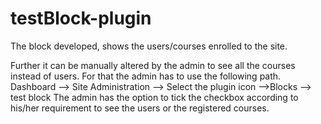 # testBlock-plugin
The block developed, shows the users/courses enrolled to the site. 

Further it can be manually altered by the admin to see all the courses instead of users. For that the admin has to use the following path.
Dashboard --> Site Administration --> Select the plugin icon -->Blocks --> test block
The admin has the option to tick the checkbox according to his/her requirement to see the users or the registered courses.

